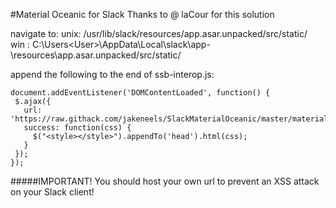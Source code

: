 #Material Oceanic for Slack
Thanks to @  laCour for this solution

navigate to:
unix: /usr/lib/slack/resources/app.asar.unpacked/src/static/  
win : C:\Users\<User>\AppData\Local\slack\app-<version>\resources\app.asar.unpacked/src/static/  

append the following to the end of ssb-interop.js:

```
document.addEventListener('DOMContentLoaded', function() {
 $.ajax({
   url: 'https://raw.githack.com/jakeneels/SlackMaterialOceanic/master/materialOceanic.css',
   success: function(css) {
     $("<style></style>").appendTo('head').html(css);
   }
 });
});
```
#####IMPORTANT! You should host your own url to prevent an XSS attack on your Slack client!